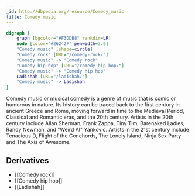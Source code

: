 ```yaml
---
_id: http://dbpedia.org/resource/Comedy_music
title: Comedy music
---
```


```dot
digraph {
	graph [bgcolor="#F3DDB8" rankdir=LR]
	node [color="#26242F" penwidth=3.0]
	"Comedy music" [shape=circle]
	"Comedy rock" [URL="/comedy-rock/"]
	"Comedy music" -> "Comedy rock"
	"Comedy hip hop" [URL="/comedy-hip-hop/"]
	"Comedy music" -> "Comedy hip hop"
	Ladishah [URL="/ladishah/"]
	"Comedy music" -> Ladishah
}
```

Comedy music or musical comedy is a genre of music that is comic or humorous in nature. Its history can be traced back to the first century in ancient Greece and Rome, moving forward in time to the Medieval Period, Classical and Romantic eras, and the 20th century. Artists in the 20th century include Allan Sherman, Frank Zappa, Tiny Tim, Barenaked Ladies, Randy Newman, and "Weird Al" Yankovic. Artists in the 21st century include Tenacious D, Flight of the Conchords, The Lonely Island, Ninja Sex Party and The Axis of Awesome.

## Derivatives
- [[Comedy rock]]
- [[Comedy hip hop]]
- [[Ladishah]]
